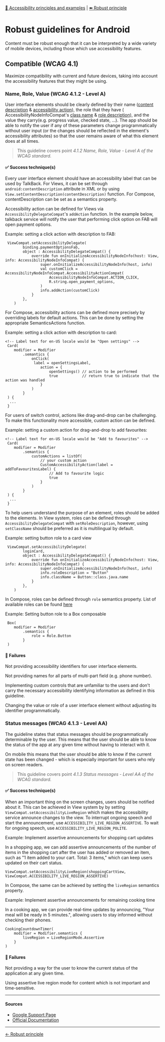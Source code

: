 [🔼 Accessibility principles and examples](../../principles/accessibility_principles_and_examples.md  "Accessibility principles and examples") | [⬅️ Robust principle](../../principles/robust_principle.md "Robust principle")

# Robust guidelines for Android

Content must be robust enough that it can be interpreted by a wide variety of mobile devices, including those which use accessibility
features.

## Compatible (WCAG 4.1)

Maximize compatibility with current and future devices, taking into account the accessibility features that they might be using.

### Name, Role, Value (WCAG 4.1.2 - Level A)

User interface elements should be clearly defined by their
name ([content description](https://developer.android.com/reference/android/view/View.html#attr_android:contentDescription) & [accessibility action](https://developer.android.com/reference/android/view/accessibility/AccessibilityNodeInfo.AccessibilityAction)),
the role that they have (
AccessibilityNodeInfoCompat's [class name](https://developer.android.com/reference/androidx/core/view/accessibility/AccessibilityNodeInfoCompat#setClassName(java.lang.CharSequence)) & [role description](https://developer.android.com/reference/androidx/core/view/accessibility/AccessibilityNodeInfoCompat#setRoleDescription(java.lang.CharSequence))),
and the value they carry(e.g. progress value, checked state, ...). The app should be able to notify the user if any of these parameters
change programmatically without user input (or the changes should be reflected in the element's accessibility attributes) so that the user
remains aware of what this element does at all times.

> This guideline covers point *4.1.2 Name, Role, Value - Level A of the WCAG standard.*

#### ✅ Success technique(s)

Every user interface element should have an accessibility label that can be used by TalkBack. For Views, it can be set through
`android:contentDescription` attribute in XML or by using `View.setContentDescription(contentDescription)` function.
For Compose, contentDescription can be set as a semantics property.

Accessibility action can be defined for Views via `AccessibilityDelegateCompat`'s `addAction` function.
In the example below, talkback service will notify the user that performing click option on FAB will open payment options.

Example: setting a click action with description to FAB:

```
 ViewCompat.setAccessibilityDelegate(
        binding.paymentOptionsFab,
        object : AccessibilityDelegateCompat() {
            override fun onInitializeAccessibilityNodeInfo(host: View, info: AccessibilityNodeInfoCompat) {
                super.onInitializeAccessibilityNodeInfo(host, info)
                val customClick = AccessibilityNodeInfoCompat.AccessibilityActionCompat(
                    AccessibilityNodeInfoCompat.ACTION_CLICK,
                    R.string.open_payment_options,
                )
                info.addAction(customClick)
            }
        },
    )
```

For Compose, accessibility actions can be defined more precisely by overriding labels for default actions. This can be done by setting the
appropriate SemanticsActions function.

Example: setting a click action with description to card:

```
<!-- Label text for en-US locale would be "Open settings" -->
 Card(
    modifier = Modifier
        .semantics {
            onClick(
             label = openSettingsLabel,
                action = {
                    openSettings() // action to be performed
                    true           // return true to indicate that the action was handled
                }
            )
        }
 ) {
  ...
 }
```

For users of switch control, actions like drag-and-drop can be challenging. To make this functionality more accessible, custom action can be
defined.

Example: setting a custom action for drag-and-drop to add favourites:

```
<!-- Label text for en-US locale would be "Add to favourites" -->
 Card(
    modifier = Modifier
        .semantics {
            customActions = listOf(
                // your custom action
                CustomAccessibilityAction(label = addToFavouritesLabel) {
                    // Add to favourite logic
                    true
                }
            )
        }
 ) {
  ...
 }
```

To help users understand the purpose of an element, roles should be added to the elements.
In View system, roles can be defined through `AccessibilityDelegateCompat` with `setRoleDescription`, however, using `setClassName` should
be preferred as it is multilingual by default.

Example: setting button role to a card view

```
 ViewCompat.setAccessibilityDelegate(
        loginCard,
        object : AccessibilityDelegateCompat() {
            override fun onInitializeAccessibilityNodeInfo(host: View, info: AccessibilityNodeInfoCompat) {
                super.onInitializeAccessibilityNodeInfo(host, info)
                info.roleDescription = "Button"
                info.className = Button::class.java.name
            }
        },
    )
```

In Compose, roles can be defined through `role` semantics property. List of available roles can be
found [here](https://developer.android.com/reference/kotlin/androidx/compose/ui/semantics/Role)

Example: Setting button role to a Box composable

```
 Box(
    modifier = Modifier
        .semantics {
            role = Role.Button
        }
 ) 
```

#### 🚫 Failures

Not providing accessibility identifiers for user interface elements.

Not providing names for all parts of multi-part field (e.g. phone number).

Implementing custom controls that are unfamiliar to the users and don't carry the necessary accessibility identifying information as defined
in this guideline.

Changing the value or role of a user interface element without adjusting its identifier programmatically.

### Status messages (WCAG 4.1.3 - Level AA)

The guideline states that status messages should be programmatically determinable by the user.
This means that the user should be able to know the status of the app at any given time without having to interact with it.

On mobile this means that the user should be able to know if the current state has been changed - which is especially important for users who rely on screen readers.

> This guideline covers point *4.1.3 Status messages - Level AA of the WCAG standard.*

#### ✅ Success technique(s)

When an important thing on the screen changes, users should be notified about it.
This can be achieved in View system by by setting `ViewCompat.setAccessibilityLiveRegion` which makes the accessibility service announce
changes to the view.
To interrupt ongoing speech and start the announcement, use `ACCESSIBILITY_LIVE_REGION_ASSERTIVE`. To wait for ongoing speech, use `ACCESSIBILITY_LIVE_REGION_POLITE`.

Example: Implement assertive announcements for shopping cart updates

In a shopping app, we can add assertive announcements of the number of items in the shopping cart after the user has added or removed an item, such as  "1 item added to your cart. Total: 3 items," which can keep users updated on their cart status.

```
ViewCompat.setAccessibilityLiveRegion(shoppingCartView, ViewCompat.ACCESSIBILITY_LIVE_REGION_ASSERTIVE)
```

In Compose, the same can be achieved by setting the `liveRegion` semantics property.

Example: Implement assertive announcements for remaining cooking time

In a cooking app, we can provide real-time updates by announcing, "Your meal will be ready in 5 minutes.", allowing users to stay informed without checking their phones.

```
CookingCountdownTimer(
    modifier = Modifier.semantics {
        liveRegion = LiveRegionMode.Assertive
    }
)
```

#### 🚫 Failures

Not providing a way for the user to know the current status of the application at any given time.

Using assertive live region mode for content which is not important and time-sensitive. 

---

#### Sources

- [Google Support Page](https://support.google.com/accessibility/android)
- [Official Documentation](https://developer.android.com/guide/topics/ui/accessibility)

---

[← Robust principle](../../principles/robust_principle.md "Robust principle")

